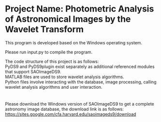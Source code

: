 # Project Name: Photometric Analysis of Astronomical Images by the Wavelet Transform
This program is developed based on the Windows operating system.   
   
Please run input.py to compile the program.  
     
The code structure of this project is as follows:    
PyDS9 and PyDS9plugin exist separately as additional referenced modules that support SAOImageDS9.  
MATLAB files are used to store wavelet analysis algorithms.  
Python files involve interacting with the database, image processing, calling wavelet analysis algorithms and user interaction.  

#
Please download the Windows version of SAOImageDS9 to get a complete astronomy image database, the download link is as follows: https://sites.google.com/cfa.harvard.edu/saoimageds9/download
